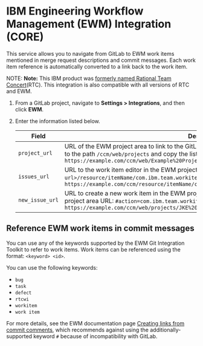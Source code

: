 # IBM Engineering Workflow Management (EWM) Integration **(CORE)**

This service allows you to navigate from GitLab to EWM work items mentioned in merge request descriptions and commit messages. Each work item reference is automatically converted to a link back to the work item.

NOTE: **Note:**
This IBM product was [formerly named Rational Team Concert](https://jazz.net/blog/index.php/2019/04/23/renaming-the-ibm-continuous-engineering-portfolio/)(RTC). This integration is also compatible with all versions of RTC and EWM.

1. From a GitLab project, navigate to **Settings > Integrations**, and then click **EWM**.
1. Enter the information listed below.

   | Field | Description |
   | ----- | ----------- |
   | `project_url` | URL of the EWM project area to link to the GitLab project. To obtain your project area URL, navigate to the path `/ccm/web/projects` and copy the listed project's URL. For example, `https://example.com/ccm/web/Example%20Project` |
   | `issues_url` | URL to the work item editor in the EWM project area. The format is `<your-server-url>/resource/itemName/com.ibm.team.workitem.WorkItem/:id`. For example, `https://example.com/ccm/resource/itemName/com.ibm.team.workitem.WorkItem/:id` |
   | `new_issue_url` | URL to create a new work item in the EWM project area. Append the following fragment to your project area URL: `#action=com.ibm.team.workitem.newWorkItem`. For example, `https://example.com/ccm/web/projects/JKE%20Banking#action=com.ibm.team.workitem.newWorkItem` |

## Reference EWM work items in commit messages

You can use any of the keywords supported by the EWM Git Integration Toolkit to refer to work items. Work items can be referenced using the format: `<keyword> <id>`.

You can use the following keywords:

- `bug`
- `task`
- `defect`
- `rtcwi`
- `workitem`
- `work item`

For more details, see the EWM documentation page [Creating links from commit comments](https://www.ibm.com/support/knowledgecenter/SSYMRC_7.0.0/com.ibm.team.connector.cq.doc/topics/t_creating_links_through_comments.html), which recommends against using the additionally-supported keyword `#` because of incompatibility with GitLab.

